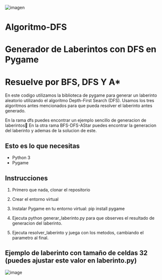 ![imagen](https://github.com/MiguelVazquez2003/Algoritmo-DFS/assets/111162565/d90c9a64-8a92-4896-b949-37ad85c209fa)

# Algoritmo-DFS

# Generador de Laberintos con DFS en Pygame 

# Resuelve por BFS, DFS Y A*

En este codigo utilizamos la biblioteca de pygame para generar un laberinto aleatorio utilizando el algoritmo Depth-First Search (DFS). 
Usamos los tres algoritmos antes mencionados para que pueda resolver el laberinto antes generado.

En la rama dfs puedes encontrar un ejemplo sencillo de generacion de laberintos🧐
En la otra rama BFS-DFS-AStar puedes encontrar la generacion del laberinto y ademas de la solucion de este.

## Esto es lo que necesitas

- Python 3
- Pygame

## Instrucciones 

1. Primero que nada, clonar el repositorio

3. Crear el entorno virtual

4. Instalar Pygame en tu entorno virtual: pip install pygame

5. Ejecuta python generar_laberinto.py para que observes el resultado de generacion del laberinto.

6. Ejecuta resolver_laberinto y juega con los metodos, cambiando el parametro al final.
   
## Ejemplo de laberinto con tamaño de celdas 32 (puedes ajustar este valor en laberinto.py)
![image](https://github.com/MiguelVazquez2003/Algoritmo-DFS/assets/111162565/3c51147d-a376-4a37-b90a-1d09c163854d)
